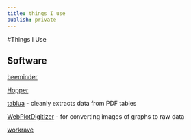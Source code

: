 ```yaml
--- 
title: things I use
publish: private
---
```


#Things I Use

## Software

[beeminder](https://www.beeminder.com)

[Hopper](https://www.hopper.com)
 
[tablua](https://github.com/tabulapdf/tabula) - cleanly extracts data from PDF tables

[WebPlotDigitizer](https://apps.automeris.io/wpd/) - for converting images of graphs to raw data

[workrave](https://github.com/rcaelers/workrave)
